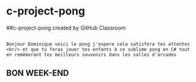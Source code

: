 # c-project-pong
##c-project-pong created by GitHub Classroom
``````

Bonjour Dominique voici le pong j'espere cela satisfera tes attentes <br/> et que tu feras jouer tes enfants à ce sublime pong en C# tout en remémorant tes meilleurs souvenirs dans les salles d'arcades
``````

## BON WEEK-END
